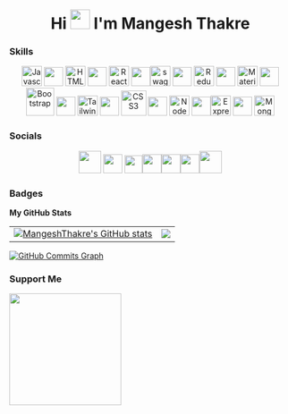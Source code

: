 <h1 align="center">Hi  <img src="https://media.giphy.com/media/hvRJCLFzcasrR4ia7z/giphy.gif" width="35">  I'm Mangesh Thakre</h1>


### Skills

<p align="center">
 <a href="https://developer.mozilla.org/en-US/docs/Web/JavaScript" target="_blank" rel="noreferrer"><img src="https://res.cloudinary.com/dfyznrd0v/image/upload/v1671193307/js_vcrbs0.png" width="36" height="36" alt="Javascript" /></a>
 <img src="https://res.cloudinary.com/dfyznrd0v/image/upload/v1671006911/space_slwjuy.png" width="34" height="34" />
 <a href="https://developer.mozilla.org/en-US/docs/Glossary/HTML5" target="_blank" rel="noreferrer"><img src="https://res.cloudinary.com/dfyznrd0v/image/upload/v1671194343/5847f5c3cef1014c0b5e489d_bkzvkl.png" width="36" height="36" alt="HTML5" /></a>
 <img src="https://res.cloudinary.com/dfyznrd0v/image/upload/v1671006911/space_slwjuy.png" width="34" height="34" />
 <a href="https://reactjs.org/" target="_blank" rel="noreferrer"><img src="https://res.cloudinary.com/dfyznrd0v/image/upload/v1671194935/pngwing.com_1_w4ltgf.png" width="36" height="36" alt="React" /></a>
 <img src="https://res.cloudinary.com/dfyznrd0v/image/upload/v1671006911/space_slwjuy.png" width="34" height="34" /><a href="https://swagger.io/" target="_blank" rel="noreferrer"><img src="https://res.cloudinary.com/dfyznrd0v/image/upload/v1671198693/swagger_vz3y5c.svg" width="36" height="36" alt="swagger" /></a>
 <img src="https://res.cloudinary.com/dfyznrd0v/image/upload/v1671006911/space_slwjuy.png" width="34" height="34" />
 <a href="https://redux.js.org/" target="_blank" rel="noreferrer"><img src="https://res.cloudinary.com/dfyznrd0v/image/upload/v1671194997/pngwing.com_2_qjymrc.png" width="36" height="36" alt="Redux" /></a>
 <img src="https://res.cloudinary.com/dfyznrd0v/image/upload/v1671006911/space_slwjuy.png" width="34" height="34" />
 <a href="https://mui.com/" target="_blank" rel="noreferrer"><img src="https://res.cloudinary.com/dfyznrd0v/image/upload/v1671198543/icons8-material-ui-480_ggycm0.png" width="36" height="36" alt="Material UI" /></a>
 <img src="https://res.cloudinary.com/dfyznrd0v/image/upload/v1671006911/space_slwjuy.png" width="34" height="34" />
 <a href="https://getbootstrap.com/" target="_blank" rel="noreferrer"><img src="https://res.cloudinary.com/dfyznrd0v/image/upload/v1671198274/pngegg_6_zg0yih.png"  height="50" alt="Bootstrap" /></a>
 <img src="https://res.cloudinary.com/dfyznrd0v/image/upload/v1671006911/space_slwjuy.png" width="34" height="34" />
 <a href="https://tailwindcss.com/" target="_blank" rel="noreferrer"><img src="https://res.cloudinary.com/dfyznrd0v/image/upload/v1671195361/pngwing.com_4_sviowe.png"  height="36" alt="Tailwind Css" /></a>
 <img src="https://res.cloudinary.com/dfyznrd0v/image/upload/v1671006911/space_slwjuy.png" width="34" height="34" />
 <a href="https://www.w3.org/TR/CSS/#css" target="_blank" rel="noreferrer"><img src="https://res.cloudinary.com/dfyznrd0v/image/upload/v1671194546/pngwing.com_uwfp5q.png" width="45" height="45" alt="CSS3" /></a>
 <img src="https://res.cloudinary.com/dfyznrd0v/image/upload/v1671006911/space_slwjuy.png" width="34" height="34" />
 <a href="https://nodejs.org/en/" target="_blank" rel="noreferrer"><img src="https://res.cloudinary.com/dfyznrd0v/image/upload/v1671195109/pngwing.com_3_xjsw8m.png" width="36" height="36" alt="NodeJS" /></a>
 <img src="https://res.cloudinary.com/dfyznrd0v/image/upload/v1671006911/space_slwjuy.png" width="34" height="34" /><a href="https://expressjs.com/" target="_blank" rel="noreferrer"><img src="https://res.cloudinary.com/dfyznrd0v/image/upload/v1671196539/pngegg_zmzoxk.png"  height="36" alt="Express" /></a>
 <img src="https://res.cloudinary.com/dfyznrd0v/image/upload/v1671006911/space_slwjuy.png" width="34" height="34" />
 <a href="https://www.mongodb.com/" target="_blank" rel="noreferrer"><img src="https://res.cloudinary.com/dfyznrd0v/image/upload/v1671198030/pngegg_1_zwtmkx.png" height="36" alt="MongoDB" /></a></p>



### Socials
<p align="center"> <a href="https://mangeshthakre.vercel.app" target="_blank" rel="noreferrer"><img src="https://res.cloudinary.com/dfyznrd0v/image/upload/v1670833732/jvftdspwhrcnu0yhnajd.png" width="40" height="40" /></a> <img src="https://res.cloudinary.com/dfyznrd0v/image/upload/v1671006911/space_slwjuy.png" width="34" height="34" /> <a href="https://www.linkedin.com/in/mangesh-thakre-a55b13217" target="_blank" rel="noreferrer"><img src="https://res.cloudinary.com/dfyznrd0v/image/upload/v1671006444/linkedin_esrloq.svg" width="32" height="32" /></a><img src="https://res.cloudinary.com/dfyznrd0v/image/upload/v1671006911/space_slwjuy.png" width="34" height="34" /><a href="https://mangeshthakre.hashnode.dev/" target="_blank" rel="noreferrer"><img src="https://res.cloudinary.com/dfyznrd0v/image/upload/v1671006765/hashnode_plxedd.png" width="34" height="34" /></a><img src="https://res.cloudinary.com/dfyznrd0v/image/upload/v1671006911/space_slwjuy.png" width="34" height="34" /><a href="https://www.findcoder.io/u/mangeshthakre" target="_blank" rel="noreferrer"><img src="https://res.cloudinary.com/dfyznrd0v/image/upload/v1671006444/findcoder_a6z6fl.svg" width="40" height="40" /></a>
</p>

### Badges

<b>My GitHub Stats</b>

|   |   |  
|---|---|
| <a href="http://www.github.com/MangeshThakre"><img src="https://github-readme-stats.vercel.app/api?username=MangeshThakre&show_icons=true&hide=&count_private=true&title_color=0891b2&text_color=ffffff&icon_color=14b8a6&bg_color=0f172a&hide_border=true&show_icons=true" alt="MangeshThakre's GitHub stats" /></a>   |  <a href="http://www.github.com/MangeshThakre"><img src="https://github-readme-streak-stats.herokuapp.com/?user=MangeshThakre&stroke=ffffff&background=0f172a&ring=0891b2&fire=0891b2&currStreakNum=ffffff&currStreakLabel=0891b2&sideNums=ffffff&sideLabels=ffffff&dates=ffffff&hide_border=true" /></a>   |  




<a href="http://www.github.com/MangeshThakre"><img src="https://activity-graph.herokuapp.com/graph?username=MangeshThakre&bg_color=0f172a&color=ffffff&line=14b8a6&point=ffffff&area_color=0f172a&area=true&hide_border=true&custom_title=GitHub%20Commits%20Graph" alt="GitHub Commits Graph" /></a>



<!--  <a href="https://github.com/MangeshThakre" align="left"><img src="https://github-readme-stats.vercel.app/api/top-langs/?username=MangeshThakre&langs_count=10&title_color=0891b2&text_color=ffffff&icon_color=14b8a6&bg_color=0f172a&hide_border=true&locale=en&custom_title=Top%20%Languages" alt="Top Languages" /></a> -->

<!-- <b>Top Repositories</b>

<div width="100%" align="center"><a href="https://github.com/MangeshThakre/https://github.com/MangeshThakre/Chat-web-app-MERN" align="left"><img align="left" width="45%" src="https://github-readme-stats.vercel.app/api/pin/?username=MangeshThakre&repo=https://github.com/MangeshThakre/Chat-web-app-MERN&title_color=0891b2&text_color=ffffff&icon_color=14b8a6&bg_color=0f172a&hide_border=true&locale=en" /></a></div><br /><br /><br /><br /><br /><br /><br /> -->

### Support Me

<a href="https://www.buymeacoffee.com/mangeshthakre"><img src="https://cdn.buymeacoffee.com/buttons/v2/default-yellow.png" width="200" /></a>
